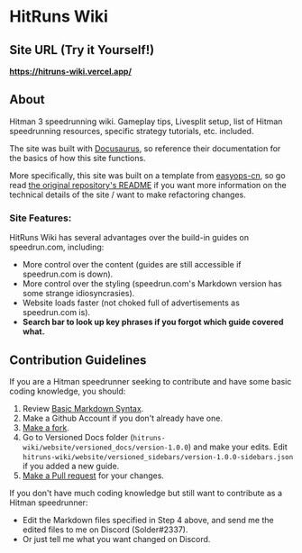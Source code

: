 # HitRuns Wiki

## Site URL (Try it Yourself!)

**https://hitruns-wiki.vercel.app/**

## About
Hitman 3 speedrunning wiki. Gameplay tips, Livesplit setup, list of Hitman speedrunning resources, specific strategy tutorials, etc. included.

The site was built with [Docusaurus](https://docusaurus.io/docs), so reference their documentation for the basics of how this site functions.

More specifically, this site was built on a template from [easyops-cn](https://github.com/easyops-cn), so go read [the original repository's README](https://github.com/easyops-cn/docusaurus-search-local/blob/master/README.md) if you want more information on the technical details of the site / want to make refactoring changes.

### Site Features:
HitRuns Wiki has several advantages over the build-in guides on speedrun.com, including:
* More control over the content (guides are still accessible if speedrun.com is down).
* More control over the styling (speedrun.com's Markdown version has some strange idiosyncrasies).
* Website loads faster (not choked full of advertisements as speedrun.com is).
*  **Search bar to look up key phrases if you forgot which guide covered what.**

## Contribution Guidelines
If you are a Hitman speedrunner seeking to contribute and have some basic coding knowledge, you should:

1. Review [Basic Markdown Syntax](https://docs.github.com/en/get-started/writing-on-github/getting-started-with-writing-and-formatting-on-github/basic-writing-and-formatting-syntax).
2. Make a Github Account if you don't already have one.
3. [Make a fork](https://docs.github.com/en/get-started/quickstart/fork-a-repo).
4. Go to Versioned Docs folder (`hitruns-wiki/website/versioned_docs/version-1.0.0`) and make your edits. Edit `hitruns-wiki/website/versioned_sidebars/version-1.0.0-sidebars.json` if you added a new guide.
5.  [Make a Pull request](https://docs.github.com/en/pull-requests/collaborating-with-pull-requests/proposing-changes-to-your-work-with-pull-requests/creating-a-pull-request) for your changes.

If you don't have much coding knowledge but still want to contribute as a Hitman speedrunner:
* Edit the Markdown files specified in Step 4 above, and send me the edited files to me on Discord (Solder#2337). 
* Or just tell me what you want changed on Discord.